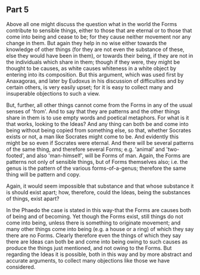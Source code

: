 ## Part 5

Above all one might discuss the question what in the world the Forms contribute to sensible things, either to those that are eternal or to those that come into being and cease to be; for they cause neither movement nor any change in them.
But again they help in no wise either towards the knowledge of other things (for they are not even the substance of these, else they would have been in them), or towards their being, if they are not in the individuals which share in them; though if they were, they might be thought to be causes, as white causes whiteness in a white object by entering into its composition.
But this argument, which was used first by Anaxagoras, and later by Eudoxus in his discussion of difficulties and by certain others, is very easily upset; for it is easy to collect many and insuperable objections to such a view.

But, further, all other things cannot come from the Forms in any of the usual senses of 'from'.
And to say that they are patterns and the other things share in them is to use empty words and poetical metaphors.
For what is it that works, looking to the Ideas?
And any thing can both be and come into being without being copied from something else, so that, whether Socrates exists or not, a man like Socrates might come to be.
And evidently this might be so even if Socrates were eternal.
And there will be several patterns of the same thing, and therefore several Forms; e.g.
'animal' and 'two-footed', and also 'man-himself', will be Forms of man.
Again, the Forms are patterns not only of sensible things, but of Forms themselves also; i.e.
the genus is the pattern of the various forms-of-a-genus; therefore the same thing will be pattern and copy.

Again, it would seem impossible that substance and that whose substance it is should exist apart; how, therefore, could the Ideas, being the substances of things, exist apart?

In the Phaedo the case is stated in this way-that the Forms are causes both of being and of becoming.
Yet though the Forms exist, still things do not come into being, unless there is something to originate movement; and many other things come into being (e.g.
a house or a ring) of which they say there are no Forms.
Clearly therefore even the things of which they say there are Ideas can both be and come into being owing to such causes as produce the things just mentioned, and not owing to the Forms.
But regarding the Ideas it is possible, both in this way and by more abstract and accurate arguments, to collect many objections like those we have considered.

